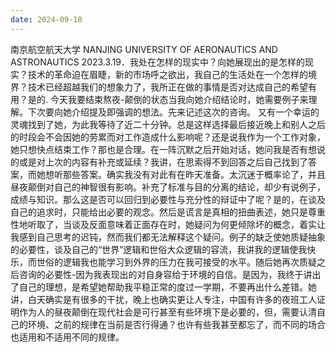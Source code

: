 ```yaml
---
date: 2024-09-18
---
```


南京航空航天大学
NANJING UNIVERSITY OF AERONAUTICS AND ASTRONAUTICS
2023.3.19．我处在怎样的现实中？向她展现出的是怎样的现实？技术的革命迫在眉睫，新的市场呼之欲出，我自己的生活处在一个怎样的境界？技术已经超越我们的想象力了，我所正在做的事情是否对达成自己的希望有用？是的.
今天我要结束熬夜-颠倒的状态当我向她介绍结论时，她需要例子来理解。下次要向她介绍提及即强调的想法。先来记述这次的咨询。
又有一个幸运的灵魂找到了她，为此我等待了近二十分钟。总是这样选择最后接近晚上和别人之后的时段会不会因她的劳累而对工作造成什么影响呢？还是说我作为一个工作对象，她只想快点结束工作？那也是合理。在一阵沉默之后开始对话，她问我是否有想说的或是对上次的内容有补充或延续？我讲，在思索得不到回答之后自己找到了答案，而她想听那些答案。确实我没有对此有在昨天准备。太沉迷于概率论了，并且昼夜颠倒对自己的神智很有影响。补充了标准与目的分离的结论，却少有说例子，成绩与知识。那么这是否可以回归到必要性与充分性的辩证中了呢？是的，在谈及自己的追求时，只能给出必要的观念。然后是谎言是真相的扭曲表述，她只是尊重性地听取了，当谈及反面意味着正面存在时，她疑问为何更倾除坏的概念，着实让我感到自己思考的迟钝，然而我们都无法解释这个疑问。例子的缺乏使她质疑抽象的必要性，谈及自己的“世界”逻辑和世俗大众逻辑的容流，我讲我的逻辑使我快乐，而世俗的逻辑我也能学习到外界的压力在我可接受的水平。随后她再次质疑之后咨询的必要性-因为我表现出的对自身容给于环境的自信。是因为，我终于讲出了自己的理想，是希望她帮助我平稳正常的度过一学期，不要再出什么差错。她讲，白天确实是有很多的干扰，晚上也确实更让人专注，中国有许多的夜班工人证明作为人的昼夜颠倒在现代社会是可行甚至有些环境下是必要的，但，需要认清自己的环境、之前的规律在当前是否行得通？也许有些我甚至都忘了，而不同的场合也适用和不适用不同的规律。
